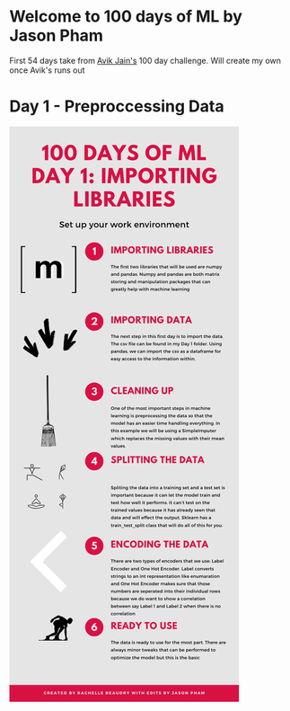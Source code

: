 # Welcome to 100 days of ML by Jason Pham

First 54 days take from [Avik Jain's](https://github.com/Avik-Jain/100-Days-Of-ML-Code) 100 day challenge. Will create my own once Avik's runs out


# Day 1 - Preproccessing Data

![Day 1](images/day1.png "day 1")